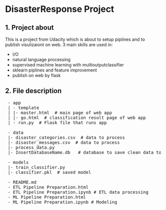 # DisasterResponse Project

## 1. Project about
This is a project from Udacity which is about to setup piplines and to publish visulizaiont on web. 3 main skills are used in:
  - I/O
  - natural language processing
  - supervised machine learning with multioutputclassifier
  - sklearn piplines and feature improvement
  - publish on web by flask
  
 ## 2. File description
 
<pre>
 - app
 | - template
 | |- master.html  # main page of web app
 | |- go.html  # classification result page of web app
 | - run.py  # Flask file that runs app

 - data
 |- disaster_categories.csv  # data to process 
 |- disaster_messages.csv  # data to process
 |- process_data.py
 |- InsertDatabaseName.db   # database to save clean data to

 - models
 |- train_classifier.py
 |- classifier.pkl  # saved model 

 - README.md
 - ETL Pipeline Preparation.html 
 - ETL Pipeline Preparation.ipynb # ETL data processing
 - ML Pipeline Preparation.html
 - ML Pipeline Preparation.ipynb # Modeling 
 </pre>
